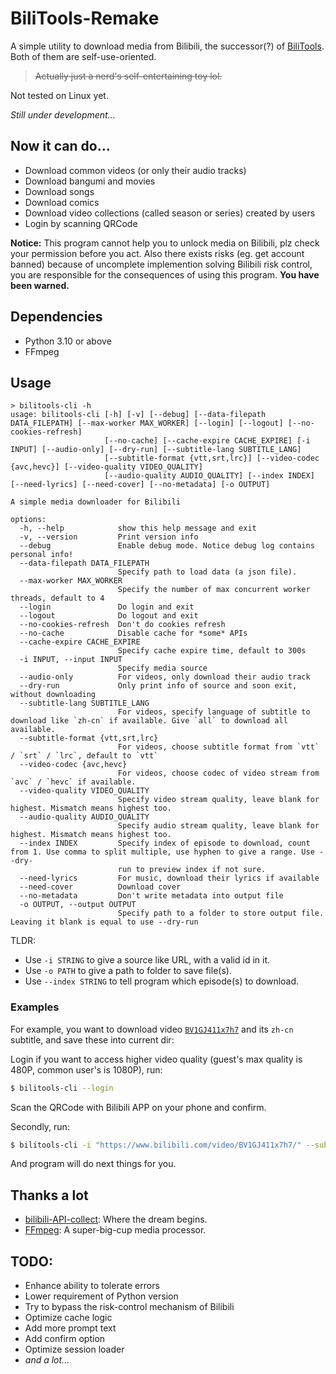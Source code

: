 # BiliTools-Remake

A simple utility to download media from Bilibili, the successor(?) of [BiliTools](https://github.com/NingmengLemon/BiliTools). Both of them are self-use-oriented.

> ~~Actually just a nerd's self-entertaining toy lol.~~

Not tested on Linux yet.

*Still under development...*

## Now it can do...

- Download common videos (or only their audio tracks)
- Download bangumi and movies
- Download songs
- Download comics
- Download video collections (called season or series) created by users
- Login by scanning QRCode

**Notice:** This program cannot help you to unlock media on Bilibili, plz check your permission before you act. Also there exists risks (eg. get account banned) because of uncomplete implemention solving Bilibili risk control, you are responsible for the consequences of using this program. **You have been warned.**

## Dependencies

- Python 3.10 or above
- FFmpeg

## Usage

```
> bilitools-cli -h
usage: bilitools-cli [-h] [-v] [--debug] [--data-filepath DATA_FILEPATH] [--max-worker MAX_WORKER] [--login] [--logout] [--no-cookies-refresh]
                     [--no-cache] [--cache-expire CACHE_EXPIRE] [-i INPUT] [--audio-only] [--dry-run] [--subtitle-lang SUBTITLE_LANG]
                     [--subtitle-format {vtt,srt,lrc}] [--video-codec {avc,hevc}] [--video-quality VIDEO_QUALITY]
                     [--audio-quality AUDIO_QUALITY] [--index INDEX] [--need-lyrics] [--need-cover] [--no-metadata] [-o OUTPUT]

A simple media downloader for Bilibili

options:
  -h, --help            show this help message and exit
  -v, --version         Print version info
  --debug               Enable debug mode. Notice debug log contains personal info!
  --data-filepath DATA_FILEPATH
                        Specify path to load data (a json file).
  --max-worker MAX_WORKER
                        Specify the number of max concurrent worker threads, default to 4
  --login               Do login and exit
  --logout              Do logout and exit
  --no-cookies-refresh  Don't do cookies refresh
  --no-cache            Disable cache for *some* APIs
  --cache-expire CACHE_EXPIRE
                        Specify cache expire time, default to 300s
  -i INPUT, --input INPUT
                        Specify media source
  --audio-only          For videos, only download their audio track
  --dry-run             Only print info of source and soon exit, without downloading
  --subtitle-lang SUBTITLE_LANG
                        For videos, specify language of subtitle to download like `zh-cn` if available. Give `all` to download all available.    
  --subtitle-format {vtt,srt,lrc}
                        For videos, choose subtitle format from `vtt` / `srt` / `lrc`, default to `vtt`
  --video-codec {avc,hevc}
                        For videos, choose codec of video stream from `avc` / `hevc` if available.
  --video-quality VIDEO_QUALITY
                        Specify video stream quality, leave blank for highest. Mismatch means highest too.
  --audio-quality AUDIO_QUALITY
                        Specify audio stream quality, leave blank for highest. Mismatch means highest too.
  --index INDEX         Specify index of episode to download, count from 1. Use comma to split multiple, use hyphen to give a range. Use --dry-  
                        run to preview index if not sure.
  --need-lyrics         For music, download their lyrics if available
  --need-cover          Download cover
  --no-metadata         Don't write metadata into output file
  -o OUTPUT, --output OUTPUT
                        Specify path to a folder to store output file. Leaving it blank is equal to use --dry-run
```

TLDR:
- Use `-i STRING` to give a source like URL, with a valid id in it.
- Use `-o PATH` to give a path to folder to save file(s).
- Use `--index STRING` to tell program which episode(s) to download.

### Examples

For example, you want to download video [`BV1GJ411x7h7`](https://www.bilibili.com/video/BV1GJ411x7h7/) and its `zh-cn` subtitle, and save these into current dir:

Login if you want to access higher video quality (guest's max quality is 480P, common user's is 1080P), run:

```bash
$ bilitools-cli --login
```

Scan the QRCode with Bilibili APP on your phone and confirm.

Secondly, run:

```bash
$ bilitools-cli -i "https://www.bilibili.com/video/BV1GJ411x7h7/" --subtitle-lang zh-cn -o ./
```

And program will do next things for you.

## Thanks a lot

- [bilibili-API-collect](https://github.com/SocialSisterYi/bilibili-API-collect): Where the dream begins.
- [FFmpeg](https://ffmpeg.org/): A super-big-cup media processor.

## TODO:

- Enhance ability to tolerate errors
- Lower requirement of Python version
- Try to bypass the risk-control mechanism of Bilibili
- Optimize cache logic
- Add more prompt text
- Add confirm option
- Optimize session loader
- *and a lot...*
